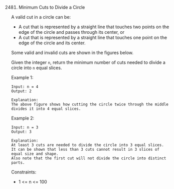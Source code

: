 2481. Minimum Cuts to Divide a Circle

A valid cut in a circle can be:

* A cut that is represented by a straight line that touches two points on the edge of the circle and passes through its center, or
* A cut that is represented by a straight line that touches one point on the edge of the circle and its center.

Some valid and invalid cuts are shown in the figures below.


Given the integer `n`, return the minimum number of cuts needed to divide a circle into `n` equal slices.

 

Example 1:

    Input: n = 4
    Output: 2
    
    Explanation: 
    The above figure shows how cutting the circle twice through the middle divides it into 4 equal slices.

Example 2:

    Input: n = 3
    Output: 3

    Explanation:
    At least 3 cuts are needed to divide the circle into 3 equal slices. 
    It can be shown that less than 3 cuts cannot result in 3 slices of equal size and shape.
    Also note that the first cut will not divide the circle into distinct parts.
 

Constraints:

* 1 <= n <= 100